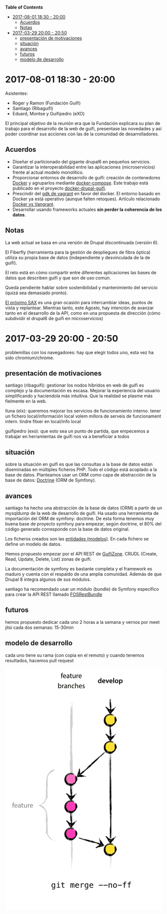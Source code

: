 <!-- START doctoc generated TOC please keep comment here to allow auto update -->
<!-- DON'T EDIT THIS SECTION, INSTEAD RE-RUN doctoc TO UPDATE -->
**Table of Contents**

- [2017-08-01 18:30 - 20:00](#2017-08-01-1830---2000)
  - [Acuerdos](#acuerdos)
  - [Notas](#notas)
- [2017-03-29 20:00 - 20:50](#2017-03-29-2000---2050)
  - [presentación de motivaciones](#presentaci%C3%B3n-de-motivaciones)
  - [situación](#situaci%C3%B3n)
  - [avances](#avances)
  - [futuros](#futuros)
  - [modelo de desarrollo](#modelo-de-desarrollo)

<!-- END doctoc generated TOC please keep comment here to allow auto update -->

# 2017-08-01 18:30 - 20:00

Asistentes:

- Roger y Ramon (Fundación Guifi)
- Santiago (Ribaguifi)
- Eduard, Montse y Guifipedro (eXO)

El principal objetivo de la reunión era que la Fundación explicara su plan de trabajo para el desarrollo de la web de guifi, presentase las novedades y así poder coordinar sus acciones con las de la comunidad de desarrolladores.

## Acuerdos
* Diseñar el particionado del gigante drupal6 en pequeños servicios.
* Garantizar la interoperabilidad entre las aplicaciones (microservicios) frente al actual modelo monolítico.
* Proporcionar entornos de desarrollo de guifi: creación de contenedores [Docker](https://www.docker.com/) y agruparlos mediante [docker-compose](https://docs.docker.com/compose/). Este trabajo está publicado en el proyecto [docker-drupal-guifi](https://github.com/guifi/docker-drupal-guifi).
* Prescindir del [gdk de vagrant](https://github.com/guifi-org/gdk) en favor del docker. El entorno basado en Docker ya está operativo (aunque falten retoques). Artículo relacionado [Docker vs Vangrant](https://www.upguard.com/articles/docker-vs-vagrant).
* Desarrollar usando frameworks actuales **sin perder la coherencia de los datos**.

## Notas
La web actual se basa en una versión de Drupal discontinuada (versión 6).

El Fiberfly (herramienta para la gestión de despliegues de fibra óptica) utiliza su propia base de datos (independiente y desvinculada de la de guifi).

El reto está en cómo compartir entre diferentes aplicaciones las bases de datos que describen guifi y que son de uso común.

Queda pendiente hablar sobre sostenibilidad y mantenimiento del servicio (quizá sea demasiado pronto).

[El próximo SAX](https://sax2017.hacklabvalls.org/) es una gran ocasión para intercambiar ideas, puntos de vista y replantear. Mientras tanto, este Agosto, hay intención de avanzar tanto en el desarrollo de la API, como en una propuesta de dirección (cómo subdividir el drupal6 de guifi en microservicios)

# 2017-03-29 20:00 - 20:50

problemillas con los navegadores: hay que elegir todos uno, esta vez ha sido chromium/chrome.


## presentación de motivaciones

santiago (ribaguifi): gestionar los nodos híbridos en web de guifi es complejo y la documentación es escasa. Mejorar la experiencia del usuario simplificando y haciendola más intuitiva. Que la realidad se plasme más fielmente en la web.

lluna (elx): queremos mejorar los servicios de funcionamiento interno. tener un fichero local/información local
volem millora de serveis de funcionament intern. tindre fitxer en local/info local

guifipedro (exo): que esto sea un punto de partida, que empecemos a trabajar en herramientas de guifi nos va a beneficiar a todos

## situación

sobre la situación en guifi es que las consultas a la  base de datos están diseminadas en múltiples ficheros PHP. Todo el código está acoplado a la base de datos. Planteamos usar un ORM como capa de abstracción de la base de datos: [Doctrine](http://www.doctrine-project.org/) (ORM de Symfony).

## avances

santiago ha hecho una abstracción de la base de datos (ORM) a partir de un mysqldump de la web de desarrollo de guifi. Ha usado una herramienta de importación del ORM de symfony: doctrine. De esta forma tenemos muy buena base de proyecto symfony para empezar, según doctrine, el 80% del código generado corresponde con la base de datos original.

Los ficheros creados son las [entidades (modelos)](https://github.com/guifi-org/guifi-api/tree/master/src/AppBundle/Entity). En cada fichero se define un modelo de datos.

Hemos propuesto empezar por el API REST de [GuifiZone](https://github.com/guifi-org/guifi-api/blob/master/src/AppBundle/Entity/GuifiZone.php). CRUDL (Create, Read, Update, Delete, List) zonas de guifi.

La documentación de symfony es bastante completa y el framework es maduro y cuenta con el respaldo de una amplia comunidad. Además de que Drupal 8 integra algunos de sus módulos.

santiago ha recomendado usar un módulo (bundle) de Symfony específico para crear la API REST llamado [FOSRestBundle](http://symfony.com/doc/master/bundles/FOSRestBundle/index.html)

## futuros

hemos propuesto dedicar cada uno 2 horas a la semana y vernos por meet jitsi cada dos semanas: 15-30min

## modelo de desarrollo

cada uno tiene su rama (con copia en el remoto) y cuando tenemos resultados, hacemos pull request

![modelo desarrollo](https://github.com/guifi-org/wiki/raw/master/git-devel-branch-model.png)
